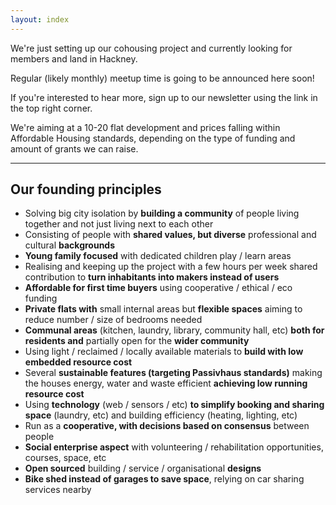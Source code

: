 ```yaml
---
layout: index
---
```


We're just setting up our cohousing project and currently looking for members and land in Hackney.

Regular (likely monthly) meetup time is going to be announced here soon!

If you're interested to hear more, sign up to our newsletter using the link in the top right corner.

We're aiming at a 10-20 flat development and prices falling within Affordable Housing standards, depending on the type of funding and amount of grants we can raise.

----

## Our founding principles

   * Solving big city isolation by **building a community** of people living together and not just living next to each other
   * Consisting of people with **shared values, but diverse** professional and cultural **backgrounds**
   * **Young family focused** with dedicated children play / learn areas
   * Realising and keeping up the project with a few hours per week shared contribution to **turn inhabitants into makers instead of users**
   * **Affordable for first time buyers** using cooperative / ethical / eco funding
   * **Private flats with** small internal areas but **flexible spaces** aiming to reduce number / size of bedrooms needed
   * **Communal areas** (kitchen, laundry, library, community hall, etc) **both for residents and** partially open for the **wider community**
   * Using light / reclaimed / locally available materials to **build with low embedded resource cost**
   * Several **sustainable features (targeting Passivhaus standards)** making the houses energy, water and waste efficient **achieving low running resource cost**
   * Using **technology** (web / sensors / etc) **to simplify booking and sharing space** (laundry, etc) and building efficiency (heating, lighting, etc)
   * Run as a **cooperative, with decisions based on consensus** between people
   * **Social enterprise aspect** with volunteering / rehabilitation opportunities, courses, space, etc
   * **Open sourced** building / service / organisational **designs**
   * **Bike shed instead of garages to save space**, relying on car sharing services nearby
